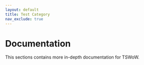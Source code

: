 ```yaml
---
layout: default
title: Test Category
nav_exclude: true
---
```


# Documentation

This sections contains more in-depth documentation for TSWoW.